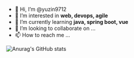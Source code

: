 - 👋 Hi, I’m @yuzin9712
- 👀 I’m interested in **web, devops, agile**
- 🌱 I’m currently learning **java, spring boot, vue**
- 💞️ I’m looking to collaborate on ...
- 📫 How to reach me ...

![Anurag's GitHub stats](https://github-readme-stats.vercel.app/api?username=yuzin9712&&show_icons=true&theme=radical)

<!---
yuzin9712/yuzin9712 is a ✨ special ✨ repository because its `README.md` (this file) appears on your GitHub profile.
You can click the Preview link to take a look at your changes.
--->
